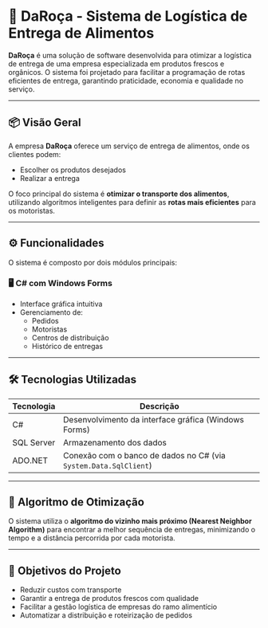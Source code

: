# 🥬 DaRoça - Sistema de Logística de Entrega de Alimentos

**DaRoça** é uma solução de software desenvolvida para otimizar a logística de entrega de uma empresa especializada em produtos frescos e orgânicos. O sistema foi projetado para facilitar a programação de rotas eficientes de entrega, garantindo praticidade, economia e qualidade no serviço.

---

## 📦 Visão Geral

A empresa **DaRoça** oferece um serviço de entrega de alimentos, onde os clientes podem:

- Escolher os produtos desejados
- Realizar a entrega

O foco principal do sistema é **otimizar o transporte dos alimentos**, utilizando algoritmos inteligentes para definir as **rotas mais eficientes** para os motoristas.

---

## ⚙️ Funcionalidades

O sistema é composto por dois módulos principais:

### 🖥️ C# com Windows Forms

- Interface gráfica intuitiva
- Gerenciamento de:
  - Pedidos
  - Motoristas
  - Centros de distribuição
  - Histórico de entregas
---

## 🛠️ Tecnologias Utilizadas

| Tecnologia     | Descrição                                                                 |
|----------------|---------------------------------------------------------------------------|
| C#             | Desenvolvimento da interface gráfica (Windows Forms)                      |
| SQL Server     | Armazenamento dos dados                                                   |
| ADO.NET        | Conexão com o banco de dados no C# (via `System.Data.SqlClient`)          |

---

## 🧩 Algoritmo de Otimização

O sistema utiliza o **algoritmo do vizinho mais próximo (Nearest Neighbor Algorithm)** para encontrar a melhor sequência de entregas, minimizando o tempo e a distância percorrida por cada motorista.

---

## 🚀 Objetivos do Projeto

- Reduzir custos com transporte
- Garantir a entrega de produtos frescos com qualidade
- Facilitar a gestão logística de empresas do ramo alimentício
- Automatizar a distribuição e roteirização de pedidos
